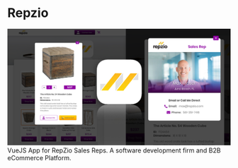 # Repzio
<img src="src/assets/images/socialmedia-img-sizes.png" width="1200">
VueJS App for RepZio Sales Reps.  A software development firm and B2B eCommerce Platform.
